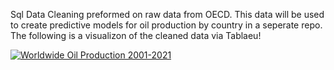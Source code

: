 Sql Data Cleaning preformed on raw data from OECD. This data will be used to create predictive models for oil production by country in a seperate repo.
The following is a visualizon of the cleaned data via Tablaeu!

<div class='tableauPlaceholder' id='viz1705713683980' style='position: relative'><noscript><a href='#'><img alt='Worldwide Oil Production 2001-2021 ' src='https:&#47;&#47;public.tableau.com&#47;static&#47;images&#47;Wo&#47;WorldwideOilProduction2001-2021&#47;Sheet1&#47;1_rss.png' style='border: none' /></a></noscript><object class='tableauViz'  style='display:none;'><param name='host_url' value='https%3A%2F%2Fpublic.tableau.com%2F' /> <param name='embed_code_version' value='3' /> <param name='site_root' value='' /><param name='name' value='WorldwideOilProduction2001-2021&#47;Sheet1' /><param name='tabs' value='no' /><param name='toolbar' value='yes' /><param name='static_image' value='https:&#47;&#47;public.tableau.com&#47;static&#47;images&#47;Wo&#47;WorldwideOilProduction2001-2021&#47;Sheet1&#47;1.png' /> <param name='animate_transition' value='yes' /><param name='display_static_image' value='yes' /><param name='display_spinner' value='yes' /><param name='display_overlay' value='yes' /><param name='display_count' value='yes' /><param name='language' value='en-GB' /></object></div>              
